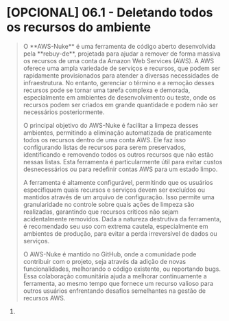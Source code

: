 # [OPCIONAL] 06.1 - Deletando todos os recursos do ambiente

<blockquote>
O **AWS-Nuke** é uma ferramenta de código aberto desenvolvida pela **rebuy-de**, projetada para ajudar a remover de forma massiva os recursos de uma conta da Amazon Web Services (AWS). A AWS oferece uma ampla variedade de serviços e recursos, que podem ser rapidamente provisionados para atender a diversas necessidades de infraestrutura. No entanto, gerenciar o término e a remoção desses recursos pode se tornar uma tarefa complexa e demorada, especialmente em ambientes de desenvolvimento ou teste, onde os recursos podem ser criados em grande quantidade e podem não ser necessários posteriormente.

O principal objetivo do AWS-Nuke é facilitar a limpeza desses ambientes, permitindo a eliminação automatizada de praticamente todos os recursos dentro de uma conta AWS. Ele faz isso configurando listas de recursos para serem preservados, identificando e removendo todos os outros recursos que não estão nessas listas. Esta ferramenta é particularmente útil para evitar custos desnecessários ou para redefinir contas AWS para um estado limpo.

A ferramenta é altamente configurável, permitindo que os usuários especifiquem quais recursos e serviços devem ser excluídos ou mantidos através de um arquivo de configuração. Isso permite uma granularidade no controle sobre quais ações de limpeza são realizadas, garantindo que recursos críticos não sejam acidentalmente removidos. Dada a natureza destrutiva da ferramenta, é recomendado seu uso com extrema cautela, especialmente em ambientes de produção, para evitar a perda irreversível de dados ou serviços.

O AWS-Nuke é mantido no GitHub, onde a comunidade pode contribuir com o projeto, seja através da adição de novas funcionalidades, melhorando o código existente, ou reportando bugs. Essa colaboração comunitária ajuda a melhorar continuamente a ferramenta, ao mesmo tempo que fornece um recurso valioso para outros usuários enfrentando desafios semelhantes na gestão de recursos AWS.
</blockquote>

1. 